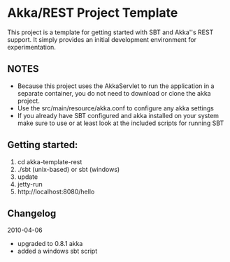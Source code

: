 # Akka/REST Project Template

This project is a template for getting started with SBT and Akka''s REST support.  It simply provides an initial development environment for experimentation.

## NOTES ##
* Because this project uses the AkkaServlet to run the application in a separate container, you do not need to download or clone the akka project.  
* Use the src/main/resource/akka.conf to configure any akka settings
* If you already have SBT configured and akka installed on your system make sure to use or at least look at the included scripts for running SBT

## Getting started:
1. cd akka-template-rest
2. ./sbt (unix-based) or sbt (windows)
3. update
4. jetty-run
5. http://localhost:8080/hello

## Changelog

2010-04-06

* upgraded to 0.8.1 akka
* added a windows sbt script
